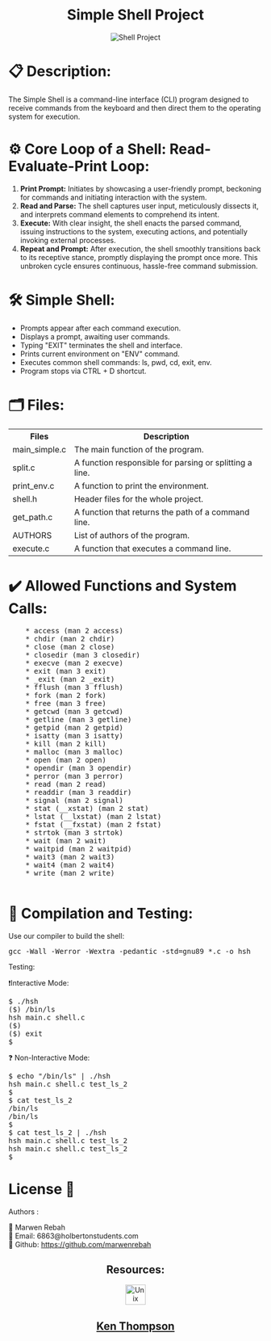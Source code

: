 <h1 align="center">Simple Shell Project</h1>

<p align="center"> <img src="https://pbs.twimg.com/card_img/1694255624652017664/N3NI_c0E?format=jpg&name=900x900/" alt="Shell Project"/> </p>

<h1>📋 Description:</h1>
<p>The Simple Shell is a command-line interface (CLI) program designed to receive commands from the keyboard and then direct them to the operating system for execution.</p>

 <h1>⚙️ Core Loop of a Shell: Read-Evaluate-Print Loop:</h1>
    <ol>
        <li><strong>Print Prompt:</strong> Initiates by showcasing a user-friendly prompt, beckoning for commands and initiating interaction with the system.</li>
        <li><strong>Read and Parse:</strong> The shell captures user input, meticulously dissects it, and interprets command elements to comprehend its intent.</li>
        <li><strong>Execute:</strong> With clear insight, the shell enacts the parsed command, issuing instructions to the system, executing actions, and potentially invoking external processes.</li>
        <li><strong>Repeat and Prompt:</strong> After execution, the shell smoothly transitions back to its receptive stance, promptly displaying the prompt once more. This unbroken cycle ensures continuous, hassle-free command submission.</li>
    </ol>

<h1>🛠️ Simple Shell:</h1>
    <ul>
        <li>Prompts appear after each command execution.</li>
        <li>Displays a prompt, awaiting user commands.</li>
        <li>Typing "EXIT" terminates the shell and interface.</li>
        <li>Prints current environment on "ENV" command.</li>
        <li>Executes common shell commands: ls, pwd, cd, exit, env.</li>
        <li>Program stops via CTRL + D shortcut.</li>
    </ul>

 <h1>🗂️ Files:</h1>
    <table>
        <tr>
            <th>Files</th>
            <th>Description</th>
        </tr>
        <tr>
            <td>main_simple.c</td>
            <td>The main function of the program.</td>
        </tr>
        <tr>
            <td>split.c</td>
            <td>A function responsible for parsing or splitting a line.</td>
        </tr>
        <tr>
            <td>print_env.c</td>
            <td>A function to print the environment.</td>
        </tr>
        <tr>
            <td>shell.h</td>
            <td>Header files for the whole project.</td>
        </tr>
        <tr>
            <td>get_path.c</td>
            <td>A function that returns the path of a command line.</td>
        </tr>
        <tr>
            <td>AUTHORS</td>
            <td>List of authors of the program.</td>
        </tr>
        <tr>
            <td>execute.c</td>
            <td>A function that executes a command line.</td>
        </tr>
    </table>

<h1>✔️ Allowed Functions and System Calls:</h1>
    <pre>
    * access (man 2 access)
    * chdir (man 2 chdir)
    * close (man 2 close)
    * closedir (man 3 closedir)
    * execve (man 2 execve)
    * exit (man 3 exit)
    * _exit (man 2 _exit)
    * fflush (man 3 fflush)
    * fork (man 2 fork)
    * free (man 3 free)
    * getcwd (man 3 getcwd)
    * getline (man 3 getline)
    * getpid (man 2 getpid)
    * isatty (man 3 isatty)
    * kill (man 2 kill)
    * malloc (man 3 malloc)
    * open (man 2 open)
    * opendir (man 3 opendir)
    * perror (man 3 perror)
    * read (man 2 read)
    * readdir (man 3 readdir)
    * signal (man 2 signal)
    * stat (__xstat) (man 2 stat)
    * lstat (__lxstat) (man 2 lstat)
    * fstat (__fxstat) (man 2 fstat)
    * strtok (man 3 strtok)
    * wait (man 2 wait)
    * waitpid (man 2 waitpid)
    * wait3 (man 2 wait3)
    * wait4 (man 2 wait4)
    * write (man 2 write)
    </pre>

<h1>🔭 Compilation and Testing:</h1>
<p>Use our compiler to build the shell:</p>
<pre>
gcc -Wall -Werror -Wextra -pedantic -std=gnu89 *.c -o hsh
</pre>

<p>Testing:</p>
<p>❗Interactive Mode:</p>

<pre>
$ ./hsh
($) /bin/ls
hsh main.c shell.c
($)
($) exit
$
</pre>

<p>❓ Non-Interactive Mode:</p>

<pre>
$ echo "/bin/ls" | ./hsh
hsh main.c shell.c test_ls_2
$
$ cat test_ls_2
/bin/ls
/bin/ls
$
$ cat test_ls_2 | ./hsh
hsh main.c shell.c test_ls_2
hsh main.c shell.c test_ls_2
$
</pre>
<h1>License 👥</h1>
    <p>Authors :</p>
    <p>🚀 Marwen Rebah<br>
    📧 Email: 6863@holbertonstudents.com<br>
    👻 Github: <a href="https://github.com/marwenrebah" target="_blank" rel="noreferrer">https://github.com/marwenrebah</a></p>

<h2 align="center">Resources:</h2>
    <p align="center"> 
        <a href="https://en.wikipedia.org/wiki/Unix_shell" target="_blank" rel="noreferrer">
            <img src="https://upload.wikimedia.org/wikipedia/en/thumb/8/80/Wikipedia-logo-v2.svg/1200px-Wikipedia-logo-v2.svg.png" alt="Unix Shell" width="40" height="40"/> 
        </a> 
    </p>
<h2 align="center"><a href="https://en.wikipedia.org/wiki/Ken_Thompson" target="_blank" rel="noreferrer">Ken Thompson</a></h2>
<p align="center"> 
 
</body>
</html>